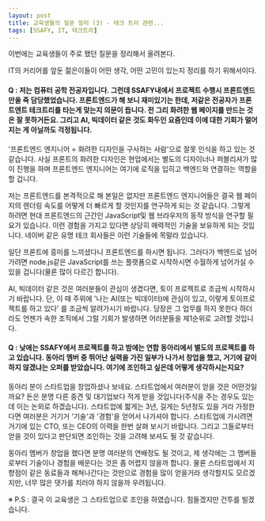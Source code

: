 ```yaml
---
layout: post
title: 교육생들의 질문 정리 (3) - 테크 트리 관련...
tags: [SSAFY, IT, 테크트리]
---
```




이번에는 교육생들이 주로 했던 질문을 정리해서 올려본다. 

IT의 커리어를 앞둔 젊은이들이 어떤 생각, 어떤 고민이 있는지 정리를 하기 위해서이다. 



#### Q : 저는 컴퓨터 공학 전공자입니다. 그런데 SSAFY내에서 프로젝트 수행시 프론트엔드만을 죽 담당했었습니다. 프론트엔드가 해 보니 재미있기는 한데, 저같은 전공자가 프론트엔트 테크트리를 타는게 맞는지 의문이 듭니다. 전 그리 화려한 웹 페이지를 만드는 것은 잘 못하거든요. 그리고 AI, 빅데이터 같은 것도 화두인 요즘인데 이에 대한 기회가 멀어지는 게 아닐까도 걱정됩니다.

'프론트엔드 엔지니어 = 화려한 디자인을 구사하는 사람'으로 잘못 인식을 하고 있는 것 같습니다. 사실 프론트의 화려한 디자인은 현업에서는 별도의 디자이너나 퍼블리셔가 많이 진행을 하며 프론트엔드 엔지니어는 여기에 로직을 입히고 백엔드와 연결하는 역할을 할 겁니다.

저는 프론트엔드를 본격적으로 해 본일은 없지만 프론트엔드 엔지니어들은 결국 웹 페이지의 렌더링 속도를 어떻게 더 빠르게 할 것인지를 연구하게 되는 것 같습니다. 그렇게 하려면 현대 프론트엔드의 근간인 JavaScript및 웹 브라우저의 동작 방식을 연구할 필요가 있습니다. 이런 경험을 가지고 있다면 상당히 매력적인 기술을 보유하게 되는 것입니다. 네이버 같은 유명 테크 회사들은 이런 기술들에 목말라 있습니다. 

일단 프론트에 흥미를 느끼셨다니 프론트엔드를 하시면 됩니다. 그러다가 백엔드로 넘어가려면 node.js같은 JavaScript를 쓰는 플랫폼으로 시작하시면 수월하게 넘어가실 수 있을 겁니다(물론 많이 다르긴 합니다). 

AI, 빅데이터 같은 것은 여러분들이 관심이 생겼다면, 토이 프로젝트로 조금씩 시작하시기 바랍니다. 단, 이 때 주위에 '나는 AI(또는 빅데이터)에 관심이 있고, 이렇게 토이프로젝트를 하고 있다' 를 조금씩 알려가시기 바랍니다. 당장은 그 업무를 하지 못한다 하더라도 언젠가 속한 조직에서 그럴 기회가 발생하면 어러분들을 제1순위로 고려할 것입니다.



#### Q : 낮에는 SSAFY에서 프로젝트를 하고 밤에는 연합 동아리에서 별도의 프로젝트를 하고 있습니다. 동아리 멤버 중 뛰어난 실력을 가진 일부가 나가서 창업을 했고, 거기에 같이 하지 않겠냐는 오퍼를 받았습니다. 여기에 조인하고 싶은데 어떻게 생각하시는지요?

동아리 분이 스타트업을 창업하셨나 보네요. 스타트업에서 여러분이 얻을 것은 어떤것일까요? 돈은 분명 다른 중견 및 대기업보다 적게 받을 것입니다(주식을 주는 경우도 있는데 이는 논외로 하겠습니다). 스타트업에 짧게는 3년, 길게는 5년정도 있을 거라 가정한다면 여러분은 거기거 '기술'과 '경험'을 얻어서 나가셔야 합니다. 스타트업에 가시려면 거기에 있는 CTO, 또는 CEO의 이력을 한번 살펴 보시기 바랍니다. 그리고 그들로부터 얻을 것이 있다고 판단되면 조인하는 것을 고려해 보셔도 될 것 같습니다. 

동아리 멤버가 창업을 했다면 분명 여러분의 연배정도 될 것이고, 제 생각에는 그 멤버들로부터 기술이나 경험을 배운다는 것은 좀 어렵지 않을까 합니다. 물론 스타트업에서 지향점이 같은 동료들과 해쳐나간다는 것만으로 경험을 많이 얻을거라 생각할지도 모르겠지만, 너무 많은 댓가를 치러야 하지 않을까 우려됩니다. 

※ P.S : 결국 이 교육생은 그 스타트업으로 조인을 하였습니다. 힘들겠지만 건투를 빌겠습니다.






